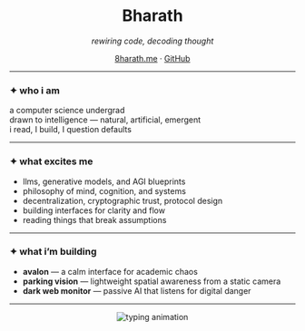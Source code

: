 <h1 align="center">Bharath</h1>

<p align="center"><i>rewiring code, decoding thought</i></p>

<p align="center">
  <a href="https://8harath.me" target="_blank">8harath.me</a> ·  
  <a href="https://github.com/8harath" target="_blank">GitHub</a>
</p>

---

### ✦ who i am

a computer science undergrad  
drawn to intelligence — natural, artificial, emergent  
i read, I build, I question defaults

---

### ✦ what excites me

- llms, generative models, and AGI blueprints  
- philosophy of mind, cognition, and systems  
- decentralization, cryptographic trust, protocol design  
- building interfaces for clarity and flow  
- reading things that break assumptions

---

### ✦ what i’m building

- **avalon** — a calm interface for academic chaos  
- **parking vision** — lightweight spatial awareness from a static camera  
- **dark web monitor** — passive AI that listens for digital danger

---

<p align="center">
  <img src="https://readme-typing-svg.demolab.com?font=Fira+Mono&pause=1000&center=true&vCenter=true&width=450&lines=reversing+intelligence+%E2%80%A2+one+idea+at+a+time;learning+as+a+form+of+play;building+as+thinking+made+visible" alt="typing animation" />
</p>
